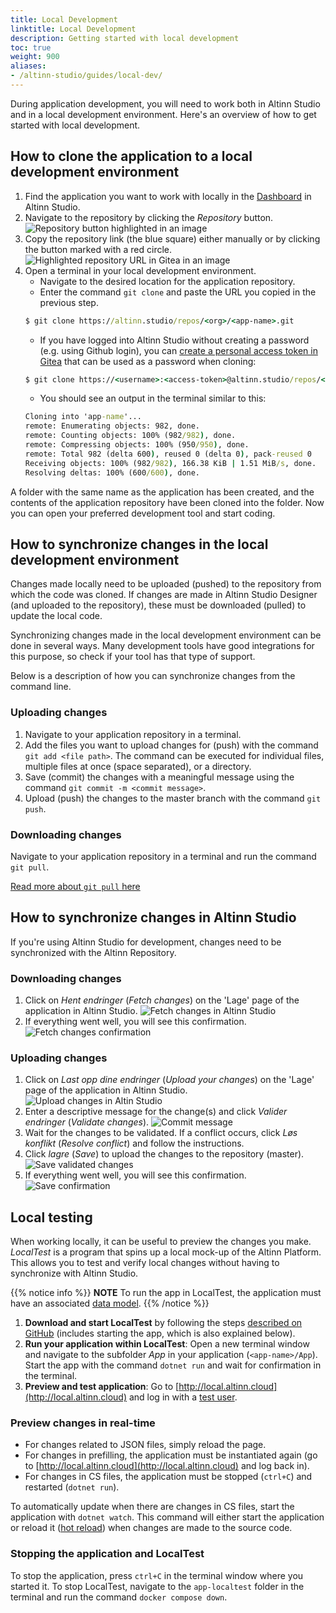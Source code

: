 ```yaml
---
title: Local Development
linktitle: Local Development
description: Getting started with local development
toc: true
weight: 900
aliases:
- /altinn-studio/guides/local-dev/
---
```


During application development, you will need to work both in Altinn Studio and in a local development environment.
 Here's an overview of how to get started with local development.

## How to clone the application to a local development environment

1. Find the application you want to work with locally in the [Dashboard](/altinn-studio/getting-started/navigation/dashboard) in Altinn Studio.
2. Navigate to the repository by clicking the _Repository_ button.
    ![Repository button highlighted in an image](find-app-in-dashboard.png)
3. Copy the repository link (the blue square) either manually or by clicking the button marked with a red circle.
    ![Highlighted repository URL in Gitea in an image](copy-repo-link.png)
4. Open a terminal in your local development environment.
    - Navigate to the desired location for the application repository.
    - Enter the command `git clone` and paste the URL you copied in the previous step.
    ```cmd
    $ git clone https://altinn.studio/repos/<org>/<app-name>.git
    ```
    -  If you have logged into Altinn Studio without creating a password (e.g. using Github login),
    you can [create a personal access token in Gitea](https://altinn.studio/repos/user/settings/applications)
    that can be used as a password when cloning:
    ```cmd
    $ git clone https://<username>:<access-token>@altinn.studio/repos/<org>/<app-name>.git
    ```
    - You should see an output in the terminal similar to this:
    ```cmd
    Cloning into 'app-name'...
    remote: Enumerating objects: 982, done.
    remote: Counting objects: 100% (982/982), done.
    remote: Compressing objects: 100% (950/950), done.
    remote: Total 982 (delta 600), reused 0 (delta 0), pack-reused 0 
    Receiving objects: 100% (982/982), 166.38 KiB | 1.51 MiB/s, done.
    Resolving deltas: 100% (600/600), done.
    ```

A folder with the same name as the application has been created, and the contents of the application repository have been cloned into the folder.
 Now you can open your preferred development tool and start coding.

## How to synchronize changes in the local development environment

Changes made locally need to be uploaded (pushed) to the repository from which the code was cloned.
 If changes are made in Altinn Studio Designer (and uploaded to the repository), these must be downloaded (pulled) to update the local code.

Synchronizing changes made in the local development environment can be done in several ways.
 Many development tools have good integrations for this purpose, so check if your tool has that type of support.

Below is a description of how you can synchronize changes from the command line.

### Uploading changes

1. Navigate to your application repository in a terminal.
2. Add the files you want to upload changes for (push) with the command `git add <file path>`.
   The command can be executed for individual files, multiple files at once (space separated), or a directory.
3. Save (commit) the changes with a meaningful message using the command `git commit -m <commit message>`.
4. Upload (push) the changes to the master branch with the command `git push`.

### Downloading changes

Navigate to your application repository in a terminal and run the command `git pull`.

[Read more about `git pull` here](https://git-scm.com/docs/git-pull)

## How to synchronize changes in Altinn Studio

If you're using Altinn Studio for development, changes need to be synchronized with the Altinn Repository.

### Downloading changes
1. Click on _Hent endringer_ (_Fetch changes_) on the 'Lage' page of the application in Altinn Studio.
   ![Fetch changes in Altinn Studio](toolbar-hent.png)
2. If everything went well, you will see this confirmation.
 ![Fetch changes confirmation](pull-successful.png)

### Uploading changes

1. Click on _Last opp dine endringer_ (_Upload your changes_) on the 'Lage' page of the application in Altinn Studio.
   ![Upload changes in Altin Studio](toolbar-last-opp.png)
2. Enter a descriptive message for the change(s) and click _Valider endringer_ (_Validate changes_).
    ![Commit message](commit-message.png)
3. Wait for the changes to be validated. If a conflict occurs, click _Løs konflikt_ (_Resolve conflict_) and follow the instructions.
4. Click _lagre_ (_Save_) to upload the changes to the repository (master).
    ![Save validated changes](changes-validated.png)
5. If everything went well, you will see this confirmation.
    ![Save confirmation](push-successful.png)

## Local testing

When working locally, it can be useful to preview the changes you make. *LocalTest* is a program that spins up a local mock-up of the Altinn Platform. This allows you to test and verify local changes without having to synchronize with Altinn Studio.

{{% notice info %}}
**NOTE**
To run the app in LocalTest, the application must have an associated [data model](/altinn-studio/v8/reference/data/data-modeling/).
{{% /notice %}}

1. **Download and start LocalTest** by following the steps [described on GitHub](https://github.com/Altinn/app-localtest/blob/master/README.md) (includes starting the app, which is also explained below).
2. **Run your application within LocalTest**: Open a new terminal window and navigate to the subfolder *App* in your application (`<app-name>/App`). Start the app with the command `dotnet run` and wait for confirmation in the terminal.
3. **Preview and test application**: Go to [http://local.altinn.cloud](http://local.altinn.cloud) and log in with a [test user](/altinn-studio/v8/reference/testing/local/testusers/).

### Preview changes in real-time

- For changes related to JSON files, simply reload the page.
- For changes in prefilling, the application must be instantiated again (go to [http://local.altinn.cloud](http://local.altinn.cloud) and log back in).
- For changes in CS files, the application must be stopped (`ctrl+C`) and restarted (`dotnet run`).

To automatically update when there are changes in CS files, start the application with `dotnet watch`. This command will either start the application or reload it ([hot reload](https://learn.microsoft.com/en-us/dotnet/core/tools/dotnet-watch#hot-reload)) when changes are made to the source code.

### Stopping the application and LocalTest

To stop the application, press `ctrl+C` in the terminal window where you started it. To stop LocalTest, navigate to the `app-localtest` folder in the terminal and run the command `docker compose down`.